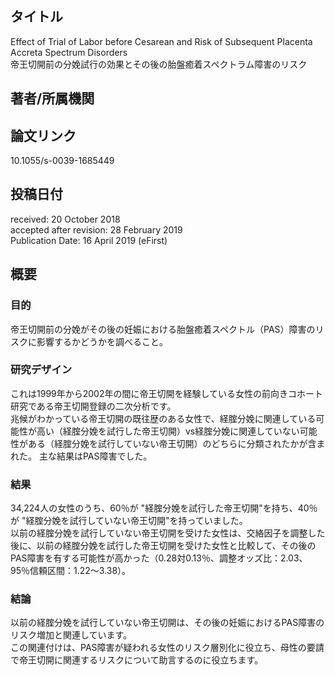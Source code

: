 ## タイトル
Effect of Trial of Labor before Cesarean and Risk of Subsequent Placenta Accreta Spectrum Disorders  
帝王切開前の分娩試行の効果とその後の胎盤癒着スペクトラム障害のリスク

## 著者/所属機関

## 論文リンク
10.1055/s-0039-1685449

## 投稿日付
received: 20 October 2018  
accepted after revision: 28 February 2019  
Publication Date: 16 April 2019 (eFirst)

## 概要
### 目的
帝王切開前の分娩がその後の妊娠における胎盤癒着スペクトル（PAS）障害のリスクに影響するかどうかを調べること。

### 研究デザイン
これは1999年から2002年の間に帝王切開を経験している女性の前向きコホート研究である帝王切開登録の二次分析です。  
兆候がわかっている帝王切開の既往歴のある女性で、経腟分娩に関連している可能性が高い（経腟分娩を試行した帝王切開）vs経腟分娩に関連していない可能性がある（経腟分娩を試行していない帝王切開）のどちらに分類されたかが含まれた。
主な結果はPAS障害でした。

### 結果
34,224人の女性のうち、60％が "経腟分娩を試行した帝王切開"を持ち、40％が "経腟分娩を試行していない帝王切開"を持っていました。  
以前の経腟分娩を試行していない帝王切開を受けた女性は、交絡因子を調整した後に、以前の経腟分娩を試行した帝王切開を受けた女性と比較して、その後のPAS障害を有する可能性が高かった（0.28対0.13％、調整オッズ比：2.03、95％信頼区間：1.22〜3.38）。  

### 結論
以前の経腟分娩を試行していない帝王切開は、その後の妊娠におけるPAS障害のリスク増加と関連しています。  
この関連付けは、PAS障害が疑われる女性のリスク層別化に役立ち、母性の要請で帝王切開に関連するリスクについて助言するのに役立ちます。
